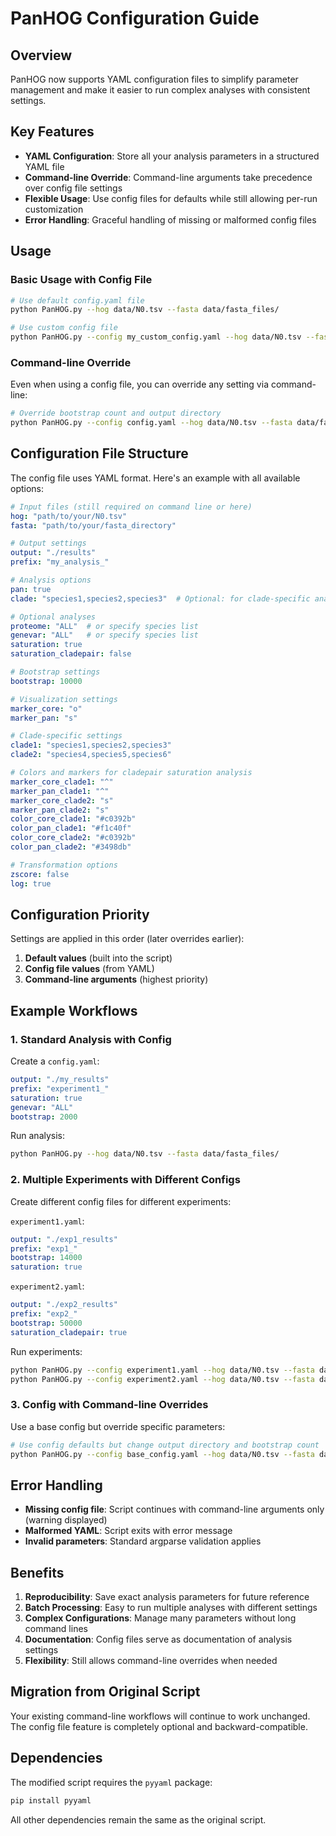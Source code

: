 # PanHOG Configuration Guide

## Overview

PanHOG now supports YAML configuration files to simplify parameter management and make it easier to run complex analyses with consistent settings.

## Key Features

- **YAML Configuration**: Store all your analysis parameters in a structured YAML file
- **Command-line Override**: Command-line arguments take precedence over config file settings
- **Flexible Usage**: Use config files for defaults while still allowing per-run customization
- **Error Handling**: Graceful handling of missing or malformed config files

## Usage

### Basic Usage with Config File

```bash
# Use default config.yaml file
python PanHOG.py --hog data/N0.tsv --fasta data/fasta_files/

# Use custom config file
python PanHOG.py --config my_custom_config.yaml --hog data/N0.tsv --fasta data/fasta_files/
```

### Command-line Override

Even when using a config file, you can override any setting via command-line:

```bash
# Override bootstrap count and output directory
python PanHOG.py --config config.yaml --hog data/N0.tsv --fasta data/fasta_files/ --bootstrap 200 --output ./new_results/
```

## Configuration File Structure

The config file uses YAML format. Here's an example with all available options:

```yaml
# Input files (still required on command line or here)
hog: "path/to/your/N0.tsv"
fasta: "path/to/your/fasta_directory"

# Output settings
output: "./results"
prefix: "my_analysis_"

# Analysis options
pan: true
clade: "species1,species2,species3"  # Optional: for clade-specific analysis

# Optional analyses
proteome: "ALL"  # or specify species list
genevar: "ALL"   # or specify species list
saturation: true
saturation_cladepair: false

# Bootstrap settings
bootstrap: 10000

# Visualization settings
marker_core: "o"
marker_pan: "s"

# Clade-specific settings
clade1: "species1,species2,species3"
clade2: "species4,species5,species6"

# Colors and markers for cladepair saturation analysis
marker_core_clade1: "^"
marker_pan_clade1: "^"
marker_core_clade2: "s"
marker_pan_clade2: "s"
color_core_clade1: "#c0392b"
color_pan_clade1: "#f1c40f"
color_core_clade2: "#c0392b"
color_pan_clade2: "#3498db"

# Transformation options
zscore: false
log: true
```

## Configuration Priority

Settings are applied in this order (later overrides earlier):

1. **Default values** (built into the script)
2. **Config file values** (from YAML)
3. **Command-line arguments** (highest priority)

## Example Workflows

### 1. Standard Analysis with Config

Create a `config.yaml`:
```yaml
output: "./my_results"
prefix: "experiment1_"
saturation: true
genevar: "ALL"
bootstrap: 2000
```

Run analysis:
```bash
python PanHOG.py --hog data/N0.tsv --fasta data/fasta_files/
```

### 2. Multiple Experiments with Different Configs

Create different config files for different experiments:

`experiment1.yaml`:
```yaml
output: "./exp1_results"
prefix: "exp1_"
bootstrap: 14000
saturation: true
```

`experiment2.yaml`:
```yaml
output: "./exp2_results"
prefix: "exp2_"
bootstrap: 50000
saturation_cladepair: true
```

Run experiments:
```bash
python PanHOG.py --config experiment1.yaml --hog data/N0.tsv --fasta data/fasta_files/
python PanHOG.py --config experiment2.yaml --hog data/N0.tsv --fasta data/fasta_files/
```

### 3. Config with Command-line Overrides

Use a base config but override specific parameters:
```bash
# Use config defaults but change output directory and bootstrap count
python PanHOG.py --config base_config.yaml --hog data/N0.tsv --fasta data/fasta_files/ --output ./special_run --bootstrap 10000
```

## Error Handling

- **Missing config file**: Script continues with command-line arguments only (warning displayed)
- **Malformed YAML**: Script exits with error message
- **Invalid parameters**: Standard argparse validation applies

## Benefits

1. **Reproducibility**: Save exact analysis parameters for future reference
2. **Batch Processing**: Easy to run multiple analyses with different settings
3. **Complex Configurations**: Manage many parameters without long command lines
4. **Documentation**: Config files serve as documentation of analysis settings
5. **Flexibility**: Still allows command-line overrides when needed

## Migration from Original Script

Your existing command-line workflows will continue to work unchanged. The config file feature is completely optional and backward-compatible.

## Dependencies

The modified script requires the `pyyaml` package:

```bash
pip install pyyaml
```

All other dependencies remain the same as the original script.
